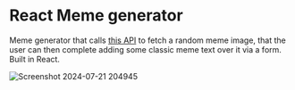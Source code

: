 # React Meme generator

Meme generator that calls [this API](https://api.imgflip.com/get_memes) to fetch a random meme image, that the user can then complete adding some classic meme text over it via a form. 
Built in React.

![Screenshot 2024-07-21 204945](https://github.com/user-attachments/assets/1c0d9616-6723-4b61-8035-eafe2152182a)
